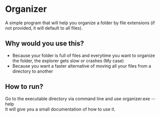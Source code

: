 # Organizer  

A simple program that will help you organize a folder by file extensions (if not provided, it will default to all files).

## Why would you use this?  
* Because your folder is full of files and everytime you want to organize the folder, the explorer gets slow or crashes (My case)
* Because you want a faster alternative of moving all your files from a directory to another

## How to run?
Go to the executable directory via command line and use organizer.exe --help  
It will give you a small documentation of how to use it.